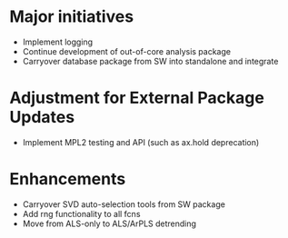 # Major initiatives
* Implement logging
* Continue development of out-of-core analysis package
* Carryover database package from SW into standalone and integrate

# Adjustment for External Package Updates
* Implement MPL2 testing and API (such as ax.hold deprecation)

# Enhancements
* Carryover SVD auto-selection tools from SW package
* Add rng functionality to all fcns
* Move from ALS-only to ALS/ArPLS detrending